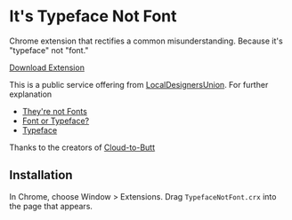 It's Typeface Not Font
=============

Chrome extension that rectifies a common misunderstanding. Because it's "typeface" not "font."

[Download Extension](https://github.com/frederickk/its-typeface-not-font/blob/master/TypefaceNotFont.crx?raw=true)

This is a public service offering from [LocalDesignersUnion](https://www.flickr.com/photos/localdesignersunion/). For further explanation
- [They're not Fonts](http://www.aiga.org/theyre-not-fonts/)
- [Font or Typeface?](http://fontfeed.com/archives/font-or-typeface/)
- [Typeface](http://en.wikipedia.org/wiki/Typeface)


Thanks to the creators of [Cloud-to-Butt](https://github.com/panicsteve/cloud-to-butt)


Installation
------------

In Chrome, choose Window > Extensions.  Drag `TypefaceNotFont.crx` into the page that appears.

